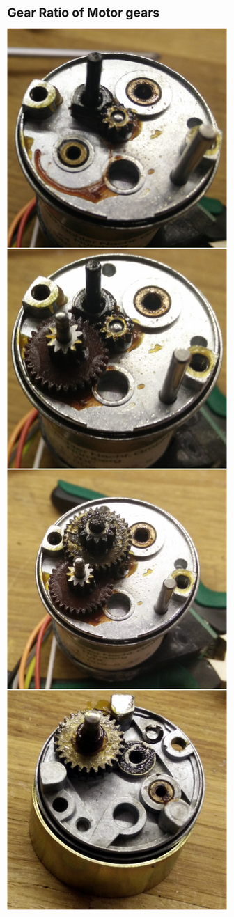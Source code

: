 # Gear Ratio of Motor gears

![Gear 1](/doc/gear_1.jpg)
![Gear 2](/doc/gear_2.jpg)
![Gear 3](/doc/gear_3.jpg)
![Gear 4](/doc/gear_4.jpg)
